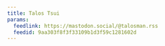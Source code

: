```yaml
---
title: Talos Tsui
params:
  feedlink: https://mastodon.social/@talosman.rss
  feedid: 9aa303f8f3f33109b1d3f59c1281602d
---
```

